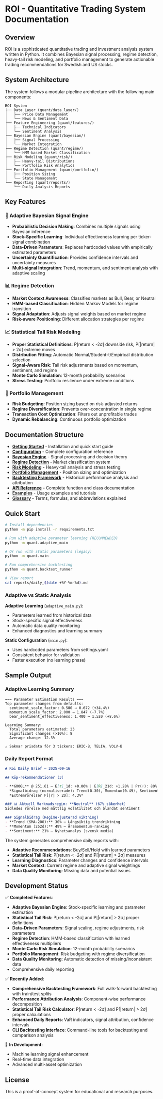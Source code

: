 # ROI - Quantitative Trading System Documentation

## Overview

ROI is a sophisticated quantitative trading and investment analysis system written in Python. It combines Bayesian signal processing, regime detection, heavy-tail risk modeling, and portfolio management to generate actionable trading recommendations for Swedish and US stocks.

## System Architecture

The system follows a modular pipeline architecture with the following main components:

```
ROI System
├── Data Layer (quant/data_layer/)
│   ├── Price Data Management
│   └── News & Sentiment Data
├── Feature Engineering (quant/features/)
│   ├── Technical Indicators
│   └── Sentiment Analysis
├── Bayesian Engine (quant/bayesian/)
│   ├── Signal Processing
│   └── Market Integration
├── Regime Detection (quant/regime/)
│   └── HMM-based Market Classification
├── Risk Modeling (quant/risk/)
│   ├── Heavy-tail Distributions
│   └── Portfolio Risk Analytics
├── Portfolio Management (quant/portfolio/)
│   ├── Position Sizing
│   └── State Management
└── Reporting (quant/reports/)
    └── Daily Analysis Reports
```

## Key Features

### 🧠 Adaptive Bayesian Signal Engine
- **Probabilistic Decision Making**: Combines multiple signals using Bayesian inference
- **Stock-Specific Learning**: Individual effectiveness learning per ticker-signal combination
- **Data-Driven Parameters**: Replaces hardcoded values with empirically estimated parameters
- **Uncertainty Quantification**: Provides confidence intervals and uncertainty measures
- **Multi-signal Integration**: Trend, momentum, and sentiment analysis with adaptive scaling

### 📊 Regime Detection
- **Market Context Awareness**: Classifies markets as Bull, Bear, or Neutral
- **HMM-based Classification**: Hidden Markov Models for regime transition
- **Signal Adaptation**: Adjusts signal weights based on market regime
- **Risk-aware Positioning**: Different allocation strategies per regime

### 📈 Statistical Tail Risk Modeling
- **Proper Statistical Definitions**: P[return < -2σ] downside risk, P[|return| > 2σ] extreme moves
- **Distribution Fitting**: Automatic Normal/Student-t/Empirical distribution selection
- **Signal-Aware Risk**: Tail risk adjustments based on momentum, sentiment, and regime
- **Monte Carlo Simulation**: 12-month probability scenarios
- **Stress Testing**: Portfolio resilience under extreme conditions

### 💼 Portfolio Management
- **Risk Budgeting**: Position sizing based on risk-adjusted returns
- **Regime Diversification**: Prevents over-concentration in single regime
- **Transaction Cost Optimization**: Filters out unprofitable trades
- **Dynamic Rebalancing**: Continuous portfolio optimization

## Documentation Structure

- **[Getting Started](getting-started.md)** - Installation and quick start guide
- **[Configuration](configuration.md)** - Complete configuration reference
- **[Bayesian Engine](bayesian-engine.md)** - Signal processing and decision theory
- **[Regime Detection](regime-detection.md)** - Market classification system
- **[Risk Modeling](risk-modeling.md)** - Heavy-tail analysis and stress testing
- **[Portfolio Management](portfolio-management.md)** - Position sizing and optimization
- **[Backtesting Framework](backtesting.md)** - Historical performance analysis and attribution
- **[API Reference](api-reference.md)** - Complete function and class documentation
- **[Examples](examples.md)** - Usage examples and tutorials
- **[Glossary](glossary.md)** - Terms, formulas, and abbreviations explained

## Quick Start

```bash
# Install dependencies
python -m pip install -r requirements.txt

# Run with adaptive parameter learning (RECOMMENDED)
python -m quant.adaptive_main

# Or run with static parameters (legacy)
python -m quant.main

# Run comprehensive backtesting
python -m quant.backtest_runner

# View report
cat reports/daily_$(date +%Y-%m-%d).md
```

### Adaptive vs Static Analysis

**Adaptive Learning** (`adaptive_main.py`):
- Parameters learned from historical data
- Stock-specific signal effectiveness
- Automatic data quality monitoring
- Enhanced diagnostics and learning summary

**Static Configuration** (`main.py`):
- Uses hardcoded parameters from settings.yaml
- Consistent behavior for validation
- Faster execution (no learning phase)

## Sample Output

### Adaptive Learning Summary
```
=== Parameter Estimation Results ===
Top parameter changes from defaults:
  sentiment_scale_factor: 0.500 → 0.672 (+34.4%)
  momentum_scale_factor: 2.000 → 1.847 (-7.7%)
  bear_sentiment_effectiveness: 1.400 → 1.520 (+8.6%)

Learning Summary:
  Total parameters estimated: 23
  Significant changes (>10%): 8
  Average change: 12.3%

⚠️ Saknar prisdata för 3 tickers: ERIC-B, TELIA, VOLV-B
```

### Daily Report Format
```markdown
# Roi Daily Brief — 2025-09-16

## Köp-rekommendationer (3)

- **GOOGL** @ 251.61 — E[r]_1d: +0.06% | E[R]_21d: +1.28% | Pr(↑): 80% | Confidence: 0.50 | σ: 0.20% | Downside VaR_1d: 🟢 2.1%
  *Signalbidrag (normaliserade): Trend(0.30), Momentum(0.49), Sentiment(0.21)*
  *Extremrörelser P[|r| > 2σ]: 4.3%*

### 📊 Aktuell Marknadsregim: **Neutral** (67% säkerhet)
Sidledes rörelse med måttlig volatilitet och blandat sentiment

### Signalbidrag (Regime-justerad viktning)
- **Trend (SMA-200):** 30% — Långsiktig trendriktning
- **Momentum (252d):** 49% — Årsmomemtum-ranking
- **Sentiment:** 21% — Nyhetsanalys (svensk media)
```

The system generates comprehensive daily reports with:

- **Adaptive Recommendations**: Buy/Sell/Hold with learned parameters
- **Statistical Tail Risk**: P[return < -2σ] and P[|return| > 2σ] measures
- **Learning Diagnostics**: Parameter changes and confidence intervals
- **Market Context**: Current regime and adaptive signal weightings
- **Data Quality Monitoring**: Missing data and potential issues

## Development Status

✅ **Completed Features**:
- **Adaptive Bayesian Engine**: Stock-specific learning and parameter estimation
- **Statistical Tail Risk**: P[return < -2σ] and P[|return| > 2σ] proper definitions
- **Data-Driven Parameters**: Signal scaling, regime adjustments, risk parameters
- **Regime Detection**: HMM-based classification with learned effectiveness multipliers
- **Monte Carlo Risk Simulation**: 12-month probability scenarios
- **Portfolio Management**: Risk budgeting with regime diversification
- **Data Quality Monitoring**: Automatic detection of missing/inconsistent data
- Comprehensive daily reporting

✅ **Recently Added**:
- **Comprehensive Backtesting Framework**: Full walk-forward backtesting with train/test splits
- **Performance Attribution Analysis**: Component-wise performance decomposition
- **Statistical Tail Risk Calculator**: P[return < -2σ] and P[|return| > 2σ] proper calculations
- **Enhanced Daily Reports**: VaR indicators, signal attribution, confidence intervals
- **CLI Backtesting Interface**: Command-line tools for backtesting and comparison analysis

🔄 **In Development**:
- Machine learning signal enhancement
- Real-time data integration
- Advanced multi-asset optimization

## License

This is a proof-of-concept system for educational and research purposes.